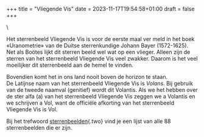 +++
title = "Vliegende Vis"
date = 2023-11-17T19:54:58+01:00
draft = false
+++

\

Het sterrenbeeld Vliegende Vis is voor de eerste maal ver meld in het
boek «Uranometrie» van de Duitse sterrenkundige Johann Bayer
(1572-1625). Net als Boötes lijkt dit sterren beeld wel wat op een
vlieger. Alleen zijn de sterren van het sterrenbeeld Vliegende Vis veel
zwakker. Daarom is het veel moeilijker dit sterrenbeeld aan de hemel te
vinden.

Bovendien komt het in ons land nooit boven de horizon te staan.\
De Latijnse naam van het sterrenbeeld Vliegende Vis is *Volans*. Bij
gebruik van de tweede naamval (genitief) wordt dit Volantis. Als we het
hebben over de ster alfa (a) van het sterrenbeeld Vliegende Vis zeggen
we a Volantis en we schrijven a Vol, want de officiële afkorting van het
sterrenbeeld Vliegende Vis is Vol.

Bij het trefwoord [sterrenbeelden](sterrenb.html){.two} vind je een
lijst van alle 88 sterrenbeelden die er zijn.
